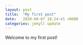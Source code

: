 ```yaml
---
layout: post
title:  "My first post"
date:   2020-09-07 18:24:41 +0600
categories: jekyll update
---
```


Welcome to my first post!